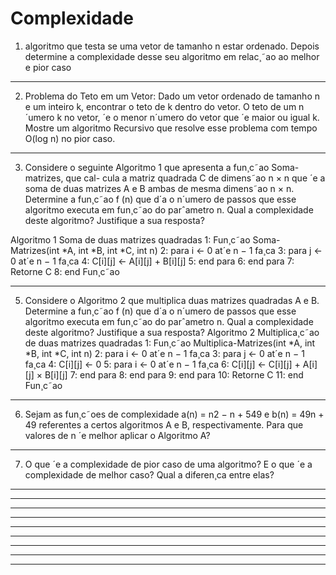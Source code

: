 # Complexidade

1. algoritmo que testa se uma vetor de tamanho n estar ordenado. Depois determine a complexidade desse seu algoritmo em
relac¸˜ao ao melhor e pior caso

---------------------------------------------------------
2. Problema do Teto em um Vetor: Dado um vetor ordenado de tamanho n e um inteiro k, encontrar o teto de k dentro do vetor. O teto de
um n´umero k no vetor, ´e o menor n´umero do vetor que ´e maior ou igual k. Mostre um algoritmo Recursivo que resolve esse problema com
tempo O(log n) no pior caso.

---------------------------------------------------------
3. Considere o seguinte Algoritmo 1 que apresenta a fun¸c˜ao Soma-matrizes, que cal-
cula a matriz quadrada C de dimens˜ao n × n que ´e a soma de duas matrizes A e
B ambas de mesma dimens˜ao n × n. Determine a fun¸c˜ao f (n) que d´a o n´umero de
passos que esse algoritmo executa em fun¸c˜ao do parˆametro n. Qual a complexidade
deste algoritmo? Justifique a sua resposta?

Algoritmo 1 Soma de duas matrizes quadradas
1: Fun¸c˜ao Soma-Matrizes(int *A, int *B, int *C, int n)
2: para i ← 0 at´e n − 1 fa¸ca
3: para j ← 0 at´e n − 1 fa¸ca
4: C[i][j] ← A[i][j] + B[i][j]
5: end para
6: end para
7: Retorne C
8: end Fun¸c˜ao

---------------------------------------------------------
5. Considere o Algoritmo 2 que multiplica duas matrizes quadradas A e B. Determine
a fun¸c˜ao f (n) que d´a o n´umero de passos que esse algoritmo executa em fun¸c˜ao do
parˆametro n. Qual a complexidade deste algoritmo? Justifique a sua resposta?
Algoritmo 2 Multiplica¸c˜ao de duas matrizes quadradas
1: Fun¸c˜ao Multiplica-Matrizes(int *A, int *B, int *C, int n)
2: para i ← 0 at´e n − 1 fa¸ca
3: para j ← 0 at´e n − 1 fa¸ca
4: C[i][j] ← 0
5: para i ← 0 at´e n − 1 fa¸ca
6: C[i][j] ← C[i][j] + A[i][j] × B[i][j]
7: end para
8: end para
9: end para
10: Retorne C
11: end Fun¸c˜ao
---------------------------------------------------------
6. Sejam as fun¸c˜oes de complexidade a(n) = n2 − n + 549 e b(n) = 49n + 49 referentes
a certos algoritmos A e B, respectivamente. Para que valores de n ´e melhor aplicar
o Algoritmo A?

---------------------------------------------------------
7. O que ´e a complexidade de pior caso de uma algoritmo? E o que ´e a complexidade
de melhor caso? Qual a diferen¸ca entre elas?

---------------------------------------------------------



---------------------------------------------------------
---------------------------------------------------------
---------------------------------------------------------
---------------------------------------------------------
---------------------------------------------------------
---------------------------------------------------------
---------------------------------------------------------
---------------------------------------------------------


